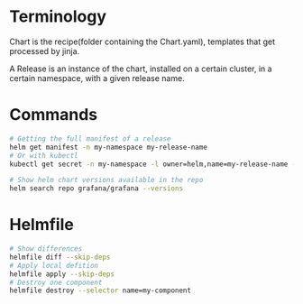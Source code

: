 # Terminology
Chart is the recipe(folder containing the Chart.yaml), templates that get
processed by jinja.

A Release is an instance of the chart, installed on a certain cluster, in a
certain namespace, with a given release name.

# Commands
```sh
# Getting the full manifest of a release
helm get manifest -n my-namespace my-release-name
# Or with kubectl
kubectl get secret -n my-namespace -l owner=helm,name=my-release-name -o yaml | yq -r .items[0].data.release | base64 -d | base64 -d | gunzip -c | jq '.manifest' -r

# Show helm chart versions available in the repo 
helm search repo grafana/grafana --versions
```

# Helmfile

```sh
# Show differences
helmfile diff --skip-deps
# Apply local defition
helmfile apply --skip-deps
# Destroy one component
helmfile destroy --selector name=my-component
```
